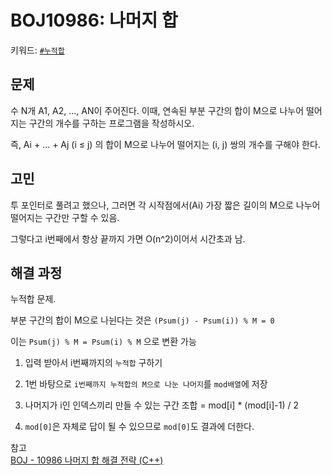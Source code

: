 # BOJ10986: 나머지 합
키워드: [`#누적합`](cumulative_sum.md)
## 문제
수 N개 A1, A2, ..., AN이 주어진다. 이때, 연속된 부분 구간의 합이 M으로 나누어 떨어지는 구간의 개수를 구하는 프로그램을 작성하시오.

즉, Ai + ... + Aj (i ≤ j) 의 합이 M으로 나누어 떨어지는 (i, j) 쌍의 개수를 구해야 한다.

## 고민
투 포인터로 풀려고 했으나, 그러면 각 시작점에서(Ai) 가장 짧은 길이의 M으로 나누어 떨어지는 구간만 구할 수 있음.

그렇다고 i번째에서 항상 끝까지 가면 O(n^2)이어서 시간초과 남.

## 해결 과정
누적합 문제. 

부분 구간의 합이 M으로 나뉜다는 것은 `(Psum(j) - Psum(i)) % M = 0`

이는 `Psum(j) % M = Psum(i) % M` 으로 변환 가능

1. 입력 받아서 i번째까지의 `누적합` 구하기
   
2. 1번 바탕으로 `i번째까지 누적합의 M으로 나눈 나머지`를 `mod배열`에 저장
   
3. 나머지가 i인 인덱스끼리 만들 수 있는 구간 조합 = mod[i] * (mod[i]-1) / 2
   
4. `mod[0]`은 자체로 답이 될 수 있으므로 `mod[0]`도 결과에 더한다.

참고 </br>
[BOJ - 10986 나머지 합 해결 전략 (C++)](https://velog.io/@junttang/BOJ-10986-%EB%82%98%EB%A8%B8%EC%A7%80-%ED%95%A9-%ED%95%B4%EA%B2%B0-%EC%A0%84%EB%9E%B5-C)